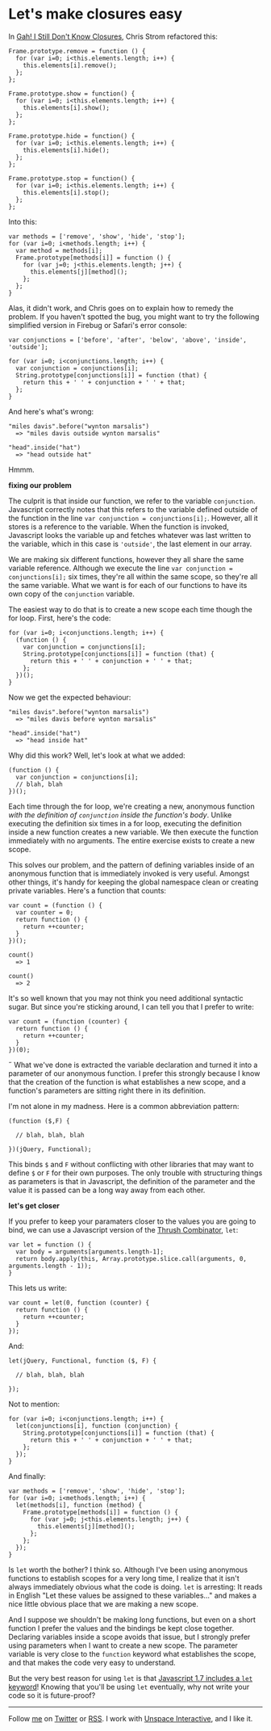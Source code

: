 Let's make closures easy
===

In [Gah! I Still Don't Know Closures][eee_closures], Chris Strom refactored this:

    Frame.prototype.remove = function () {
      for (var i=0; i<this.elements.length; i++) {
        this.elements[i].remove();
      };
    };

    Frame.prototype.show = function() {
      for (var i=0; i<this.elements.length; i++) {
        this.elements[i].show();
      };
    };

    Frame.prototype.hide = function() {
      for (var i=0; i<this.elements.length; i++) {
        this.elements[i].hide();
      };
    };

    Frame.prototype.stop = function() {
      for (var i=0; i<this.elements.length; i++) {
        this.elements[i].stop();
      };
    };

Into this:

    var methods = ['remove', 'show', 'hide', 'stop'];
    for (var i=0; i<methods.length; i++) {
      var method = methods[i];
      Frame.prototype[methods[i]] = function () {
        for (var j=0; j<this.elements.length; j++) {
          this.elements[j][method]();
        };
      };
    }

Alas, it didn't work, and Chris goes on to explain how to remedy the problem. If you haven't spotted the bug, you might want to try the following simplified version in Firebug or Safari's error console:

    var conjunctions = ['before', 'after', 'below', 'above', 'inside', 'outside'];
    
    for (var i=0; i<conjunctions.length; i++) {
      var conjunction = conjunctions[i];
      String.prototype[conjunctions[i]] = function (that) {
        return this + ' ' + conjunction + ' ' + that;
      };
    }
    
And here's what's wrong:

    "miles davis".before("wynton marsalis")
      => "miles davis outside wynton marsalis"
      
    "head".inside("hat")
      => "head outside hat"

Hmmm.

**fixing our problem**
      
The culprit is that inside our function, we refer to the variable `conjunction`. Javascript correctly notes that this refers to the variable defined outside of the function in the line `var conjunction = conjunctions[i];`. However, all it stores is a reference to the variable. When the function is invoked, Javascript looks the variable up and fetches whatever was last written to the variable, which in this case is `'outside'`, the last element in our array.

We are making six different functions, however they all share the same variable reference. Although we execute the line `var conjunction = conjunctions[i];` six times, they're all within the same scope, so they're all the same variable. What we want is for each of our functions to have its own copy of the `conjunction` variable.

The easiest way to do that is to create a new scope each time though the for loop. First, here's the code:

    for (var i=0; i<conjunctions.length; i++) {
      (function () {
        var conjunction = conjunctions[i];
        String.prototype[conjunctions[i]] = function (that) {
          return this + ' ' + conjunction + ' ' + that;
        };
      })();
    }

Now we get the expected behaviour:

    "miles davis".before("wynton marsalis")
      => "miles davis before wynton marsalis"
      
    "head".inside("hat")
      => "head inside hat"
      
Why did this work? Well, let's look at what we added:

    (function () {
      var conjunction = conjunctions[i];
      // blah, blah
    })();

Each time through the for loop, we're creating a new, anonymous function *with the definition of `conjunction` inside the function's body*. Unlike executing the definition six times in a for loop, executing the definition inside a new function creates a new variable. We then execute the function immediately with no arguments. The entire exercise exists to create a new scope.

This solves our problem, and the pattern of defining variables inside of an anonymous function that is immediately invoked is very useful. Amongst other things, it's handy for keeping the global namespace clean or creating private variables. Here's a function that counts:

    var count = (function () {
      var counter = 0;
      return function () {
        return ++counter;
      }
    })();
    
    count()
      => 1
      
    count()
      => 2

It's so well known that you may not think you need additional syntactic sugar. But since you're sticking around, I can tell you that I prefer to write:

    var count = (function (counter) {
      return function () {
        return ++counter;
      }
    })(0);
˝
What we've done is extracted the variable declaration and turned it into a parameter of our anonymous function. I prefer this strongly because I know that the creation of the function is what establishes a new scope, and a function's parameters are sitting right there in its definition.

I'm not alone in my madness. Here is a common abbreviation pattern:

    (function ($,F) {
      
      // blah, blah, blah
      
    })(jQuery, Functional);

This binds `$` and `F` without conflicting with other libraries that may want to define `$` or `F` for their own purposes. The only trouble with structuring things as parameters is that in Javascript, the definition of the parameter and the value it is passed can be a long way away from each other.

**let's get closer**

If you prefer to keep your paramaters closer to the values you are going to bind, we can use a Javascript version of the [Thrush Combinator][thrush], `let`:

    var let = function () {
      var body = arguments[arguments.length-1];
      return body.apply(this, Array.prototype.slice.call(arguments, 0, arguments.length - 1));
    }
    
This lets us write:

    var count = let(0, function (counter) {
      return function () {
        return ++counter;
      }
    });

And:

    let(jQuery, Functional, function ($, F) {
      
      // blah, blah, blah
      
    });
    
Not to mention:

    for (var i=0; i<conjunctions.length; i++) {
      let(conjunctions[i], function (conjunction) {
        String.prototype[conjunctions[i]] = function (that) {
          return this + ' ' + conjunction + ' ' + that;
        };
      });
    }

And finally:

    var methods = ['remove', 'show', 'hide', 'stop'];
    for (var i=0; i<methods.length; i++) {
      let(methods[i], function (method) {
        Frame.prototype[methods[i]] = function () {
          for (var j=0; j<this.elements.length; j++) {
            this.elements[j][method]();
          };
        };
      });
    } 
    
Is `let` worth the bother? I think so. Although I've been using anonymous functions to establish scopes for a very long time, I realize that it isn't always immediately obvious what the code is doing. `let` is arresting: It reads in English "Let these values be assigned to these variables..." and makes a nice little obvious place that we are making a new scope.

And I suppose we shouldn't be making long functions, but even on a short function I prefer the values and the bindings be kept close together. Declaring variables inside a scope avoids that issue, but I strongly prefer using parameters when I want to create a new scope. The parameter variable is very close to the `function` keyword what establishes the scope, and that makes the code very easy to understand.

But the very best reason for using `let` is that [Javascript 1.7 includes a `let` keyword][js17]! Knowing that you'll be using `let` eventually, why not write your code so it is future-proof?

---
	
Follow [me](http://reginald.braythwayt.com) on [Twitter](http://twitter.com/raganwald) or [RSS](http://feeds.feedburner.com/raganwald "raganwald's rss feed"). I work with [Unspace Interactive](http://unspace.ca), and I like it.

[eee_closures]: http://japhr.blogspot.com/2010/10/gah-i-still-dont-know-closures.html
[thrush]: http://github.com/raganwald/homoiconic/blob/master/2008-10-30/thrush.markdown#readme
[js17]: https://developer.mozilla.org/en/New_in_JavaScript_1.7#let_statement
